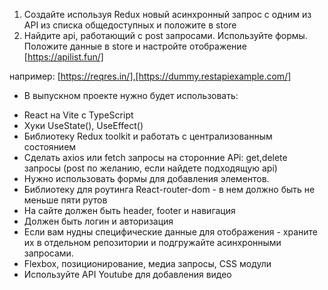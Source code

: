 1. Создайте используя Redux новый асинхронный запрос с одним из API из списка общедоступных и положите в store
2. Найдите api, работающий с post запросами. Используйте формы. Положите данные в store и настройте отображение [https://apilist.fun/]

например: [https://reqres.in/],[https://dummy.restapiexample.com/]

* В выпускном проекте нужно будет использовать:

- React на Vite c TypeScript
- Хуки UseState(), UseEffect()
- Библиотеку Redux toolkit и работать с централизованным состоянием
- Сделать axios или fetch запросы на сторонние APi: get,delete запросы (post по желанию, если найдете подходящую api)
- Нужно использовать формы для добавления элементов.
- Библиотеку для роутинга React-router-dom - в нем должно быть не меньше пяти рутов
- На сайте должен быть header, footer и навигация
- Должен быть логин и авторизация
- Если вам нудны специфические данные для отображения - храните их в отдельном репозитории и подгружайте асинхронными запросами.
- Flexbox, позиционирование, медиа запросы, CSS модули
- Используйте API Youtube для добавления видео
